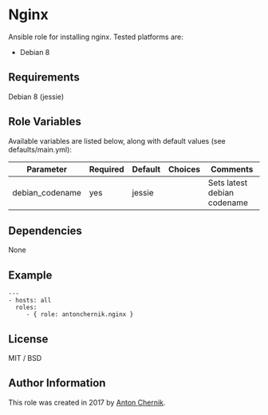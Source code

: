 Nginx
=========

Ansible role for installing nginx. Tested platforms are:
* Debian 8

Requirements
------------

Debian 8 (jessie)

Role Variables
--------------

Available variables are listed below, along with default values (see defaults/main.yml):

| Parameter | Required | Default | Choices | Comments |
| ------------- | ------------- | ------------- | ------------- | ------------- |
| debian_codename | yes | jessie | | Sets latest debian codename |

Dependencies
------------

None

Example 
----------------
    ---
    - hosts: all
      roles:
         - { role: antonchernik.nginx }

License
-------

MIT / BSD

Author Information
------------------

This role was created in 2017 by [Anton Chernik](https://github.com/antonchernik).

